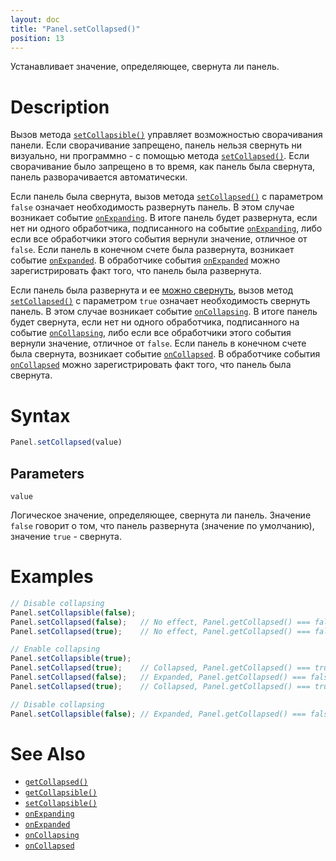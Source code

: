 ```yaml
---
layout: doc
title: "Panel.setCollapsed()"
position: 13
---
```


Устанавливает значение, определяющее, свернута ли панель.

# Description

Вызов метода [`setCollapsible()`](../Panel.setCollapsible/) управляет возможностью сворачивания панели.
Если сворачивание запрещено, панель нельзя свернуть ни визуально, ни программно - с помощью метода
[`setCollapsed()`](../Panel.setCollapsed/). Если сворачивание было запрещено в то время, как панель
была свернута, панель разворачивается автоматически.

Если панель была свернута, вызов метода [`setCollapsed()`](../Panel.setCollapsed/) с параметром `false`
означает необходимость развернуть панель. В этом случае возникает событие [`onExpanding`](../Panel.onExpanding/).
В итоге панель будет развернута, если нет ни одного обработчика, подписанного на событие [`onExpanding`](../Panel.onExpanding/),
либо если все обработчики этого события вернули значение, отличное от `false`. Если панель в конечном счете была развернута, 
возникает событие [`onExpanded`](../Panel.onExpanded/). В обработчике события [`onExpanded`](../Panel.onExpanded/)
можно зарегистрировать факт того, что панель была развернута.

Если панель была развернута и ее [можно свернуть](../Panel.getCollapsible/), вызов метод [`setCollapsed()`](../Panel.setCollapsed/)
с параметром `true` означает необходимость свернуть панель. В этом случае возникает событие [`onCollapsing`](../Panel.onCollapsing/).
В итоге панель будет свернута, если нет ни одного обработчика, подписанного на событие [`onCollapsing`](../Panel.onCollapsing/),
либо если все обработчики этого события вернули значение, отличное от `false`. Если панель в конечном счете была свернута,
возникает событие [`onCollapsed`](../Panel.onCollapsed/). В обработчике события [`onCollapsed`](../Panel.onCollapsed/)
можно зарегистрировать факт того, что панель была свернута.

# Syntax

```js
Panel.setCollapsed(value)
```

## Parameters

`value`

Логическое значение, определяющее, свернута ли панель. Значение `false` говорит о том, что панель
развернута (значение по умолчанию), значение `true` - свернута.

# Examples

```js
// Disable collapsing
Panel.setCollapsible(false);
Panel.setCollapsed(false);   // No effect, Panel.getCollapsed() === false
Panel.setCollapsed(true);    // No effect, Panel.getCollapsed() === false

// Enable collapsing
Panel.setCollapsible(true);
Panel.setCollapsed(true);    // Collapsed, Panel.getCollapsed() === true
Panel.setCollapsed(false);   // Expanded, Panel.getCollapsed() === false
Panel.setCollapsed(true);    // Collapsed, Panel.getCollapsed() === true

// Disable collapsing
Panel.setCollapsible(false); // Expanded, Panel.getCollapsed() === false
```

# See Also

* [`getCollapsed()`](../Panel.getCollapsed/)
* [`getCollapsible()`](../Panel.getCollapsible/)
* [`setCollapsible()`](../Panel.setCollapsible/)
* [`onExpanding`](../Panel.onExpanding/)
* [`onExpanded`](../Panel.onExpanded/)
* [`onCollapsing`](../Panel.onCollapsing/)
* [`onCollapsed`](../Panel.onCollapsed/)
